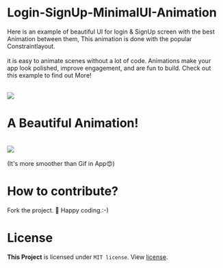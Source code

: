# Login-SignUp-MinimalUI-Animation
Here is an example of beautiful UI for login & SignUp screen with the best Animation between them, This animation is done with the popular Constraintlayout.
<br><br>
it is easy to animate scenes without a lot of code. Animations make your app look polished, improve engagement, and are fun to build. Check out this example to find out More!


<br><img src="https://drive.google.com/uc?id=1LOsxPNLh7LTy6spjoYoJl2W7kHMFlKa1"/>


# A Beautiful Animation!
<br><img src="https://drive.google.com/uc?id=1IqeTFIn02xzi-7mH_MxipU1-toaNAxRT"/><br><br> (It's more smoother than Gif in App😍)




# How to contribute?
Fork the project. 💖 Happy coding.:-)

# License
<b>This Project</b> is licensed under `MIT license`. View [license](LICENSE).
